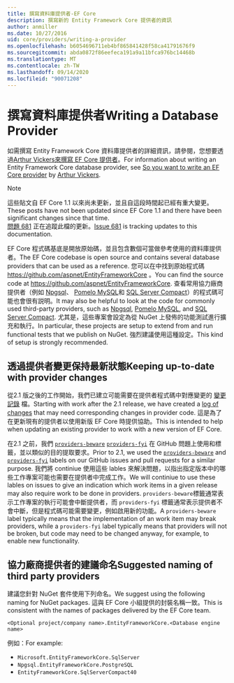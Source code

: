 ```yaml
---
title: 撰寫資料庫提供者-EF Core
description: 撰寫新的 Entity Framework Core 提供者的資訊
author: anmiller
ms.date: 10/27/2016
uid: core/providers/writing-a-provider
ms.openlocfilehash: b6054696711eb4bf865841428f58ca41791676f9
ms.sourcegitcommit: abda0872f86eefeca191a9a11bfca976bc14468b
ms.translationtype: MT
ms.contentlocale: zh-TW
ms.lasthandoff: 09/14/2020
ms.locfileid: "90071208"
---
```

# <a name="writing-a-database-provider"></a><span data-ttu-id="fe85d-103">撰寫資料庫提供者</span><span class="sxs-lookup"><span data-stu-id="fe85d-103">Writing a Database Provider</span></span>

<span data-ttu-id="fe85d-104">如需撰寫 Entity Framework Core 資料庫提供者的詳細資訊，請參閱，您想要透過[Arthur Vickers](https://github.com/ajcvickers)[來撰寫 EF Core 提供者](https://blog.oneunicorn.com/2016/11/11/so-you-want-to-write-an-ef-core-provider/)。</span><span class="sxs-lookup"><span data-stu-id="fe85d-104">For information about writing an Entity Framework Core database provider, see [So you want to write an EF Core provider](https://blog.oneunicorn.com/2016/11/11/so-you-want-to-write-an-ef-core-provider/) by [Arthur Vickers](https://github.com/ajcvickers).</span></span>

> [!NOTE]
> <span data-ttu-id="fe85d-105">這些貼文自 EF Core 1.1 以來尚未更新，並且自這段時間起已經有重大變更。</span><span class="sxs-lookup"><span data-stu-id="fe85d-105">These posts have not been updated since EF Core 1.1 and there have been significant changes since that time.</span></span>  
<span data-ttu-id="fe85d-106">[問題 681](https://github.com/dotnet/EntityFramework.Docs/issues/681) 正在追蹤此檔的更新。</span><span class="sxs-lookup"><span data-stu-id="fe85d-106">[Issue 681](https://github.com/dotnet/EntityFramework.Docs/issues/681) is tracking updates to this documentation.</span></span>

<span data-ttu-id="fe85d-107">EF Core 程式碼基底是開放原始碼，並且包含數個可當做參考使用的資料庫提供者。</span><span class="sxs-lookup"><span data-stu-id="fe85d-107">The EF Core codebase is open source and contains several database providers that can be used as a reference.</span></span> <span data-ttu-id="fe85d-108">您可以在中找到原始程式碼 <https://github.com/aspnet/EntityFrameworkCore> 。</span><span class="sxs-lookup"><span data-stu-id="fe85d-108">You can find the source code at <https://github.com/aspnet/EntityFrameworkCore>.</span></span> <span data-ttu-id="fe85d-109">查看常用協力廠商提供者（例如 [Npgsql](https://github.com/npgsql/Npgsql.EntityFrameworkCore.PostgreSQL)、 [Pomelo MySQL](https://github.com/PomeloFoundation/Pomelo.EntityFrameworkCore.MySql)和 [SQL Server Compact](https://github.com/ErikEJ/EntityFramework.SqlServerCompact)）的程式碼可能也會很有説明。</span><span class="sxs-lookup"><span data-stu-id="fe85d-109">It may also be helpful to look at the code for commonly used third-party providers, such as [Npgsql](https://github.com/npgsql/Npgsql.EntityFrameworkCore.PostgreSQL), [Pomelo MySQL](https://github.com/PomeloFoundation/Pomelo.EntityFrameworkCore.MySql), and [SQL Server Compact](https://github.com/ErikEJ/EntityFramework.SqlServerCompact).</span></span> <span data-ttu-id="fe85d-110">尤其是，這些專案會設定為從 NuGet 上發佈的功能測試進行擴充和執行。</span><span class="sxs-lookup"><span data-stu-id="fe85d-110">In particular, these projects are setup to extend from and run functional tests that we publish on NuGet.</span></span> <span data-ttu-id="fe85d-111">強烈建議使用這種設定。</span><span class="sxs-lookup"><span data-stu-id="fe85d-111">This kind of setup is strongly recommended.</span></span>

## <a name="keeping-up-to-date-with-provider-changes"></a><span data-ttu-id="fe85d-112">透過提供者變更保持最新狀態</span><span class="sxs-lookup"><span data-stu-id="fe85d-112">Keeping up-to-date with provider changes</span></span>

<span data-ttu-id="fe85d-113">從2.1 版之後的工作開始，我們已建立可能需要在提供者程式碼中對應變更的 [變更記錄](xref:core/providers/provider-log) 檔。</span><span class="sxs-lookup"><span data-stu-id="fe85d-113">Starting with work after the 2.1 release, we have created a [log of changes](xref:core/providers/provider-log) that may need corresponding changes in provider code.</span></span> <span data-ttu-id="fe85d-114">這是為了在更新現有的提供者以使用新版 EF Core 時提供協助。</span><span class="sxs-lookup"><span data-stu-id="fe85d-114">This is intended to help when updating an existing provider to work with a new version of EF Core.</span></span>

<span data-ttu-id="fe85d-115">在2.1 之前，我們 [`providers-beware`](https://github.com/aspnet/EntityFrameworkCore/labels/providers-beware) [`providers-fyi`](https://github.com/aspnet/EntityFrameworkCore/labels/providers-fyi) 在 GitHub 問題上使用和標籤，並以類似的目的提取要求。</span><span class="sxs-lookup"><span data-stu-id="fe85d-115">Prior to 2.1, we used the [`providers-beware`](https://github.com/aspnet/EntityFrameworkCore/labels/providers-beware) and [`providers-fyi`](https://github.com/aspnet/EntityFrameworkCore/labels/providers-fyi) labels on our GitHub issues and pull requests for a similar purpose.</span></span> <span data-ttu-id="fe85d-116">我們將 continiue 使用這些 lables 來解決問題，以指出指定版本中的哪些工作專案可能也需要在提供者中完成工作。</span><span class="sxs-lookup"><span data-stu-id="fe85d-116">We will continiue to use these lables on issues to give an indication which work items in a given release may also require work to be done in providers.</span></span> <span data-ttu-id="fe85d-117">`providers-beware`標籤通常表示工作專案的執行可能會中斷提供者，而 `providers-fyi` 標籤通常表示提供者不會中斷，但是程式碼可能需要變更，例如啟用新的功能。</span><span class="sxs-lookup"><span data-stu-id="fe85d-117">A `providers-beware` label typically means that the implementation of an work item may break providers, while a `providers-fyi` label typically means that providers will not be broken, but code may need to be changed anyway, for example, to enable new functionality.</span></span>

## <a name="suggested-naming-of-third-party-providers"></a><span data-ttu-id="fe85d-118">協力廠商提供者的建議命名</span><span class="sxs-lookup"><span data-stu-id="fe85d-118">Suggested naming of third party providers</span></span>

<span data-ttu-id="fe85d-119">建議您針對 NuGet 套件使用下列命名。</span><span class="sxs-lookup"><span data-stu-id="fe85d-119">We suggest using the following naming for NuGet packages.</span></span> <span data-ttu-id="fe85d-120">這與 EF Core 小組提供的封裝名稱一致。</span><span class="sxs-lookup"><span data-stu-id="fe85d-120">This is consistent with the names of packages delivered by the EF Core team.</span></span>

`<Optional project/company name>.EntityFrameworkCore.<Database engine name>`

<span data-ttu-id="fe85d-121">例如：</span><span class="sxs-lookup"><span data-stu-id="fe85d-121">For example:</span></span>

* `Microsoft.EntityFrameworkCore.SqlServer`
* `Npgsql.EntityFrameworkCore.PostgreSQL`
* `EntityFrameworkCore.SqlServerCompact40`
